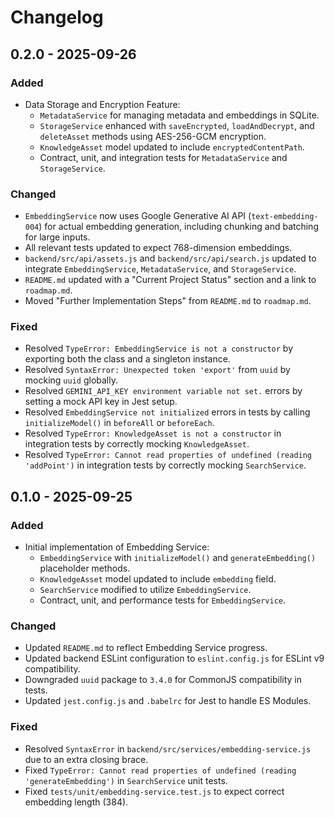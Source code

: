 # Changelog

## 0.2.0 - 2025-09-26

### Added

- Data Storage and Encryption Feature:
  - `MetadataService` for managing metadata and embeddings in SQLite.
  - `StorageService` enhanced with `saveEncrypted`, `loadAndDecrypt`, and `deleteAsset` methods using AES-256-GCM encryption.
  - `KnowledgeAsset` model updated to include `encryptedContentPath`.
  - Contract, unit, and integration tests for `MetadataService` and `StorageService`.

### Changed

- `EmbeddingService` now uses Google Generative AI API (`text-embedding-004`) for actual embedding generation, including chunking and batching for large inputs.
- All relevant tests updated to expect 768-dimension embeddings.
- `backend/src/api/assets.js` and `backend/src/api/search.js` updated to integrate `EmbeddingService`, `MetadataService`, and `StorageService`.
- `README.md` updated with a "Current Project Status" section and a link to `roadmap.md`.
- Moved "Further Implementation Steps" from `README.md` to `roadmap.md`.

### Fixed

- Resolved `TypeError: EmbeddingService is not a constructor` by exporting both the class and a singleton instance.
- Resolved `SyntaxError: Unexpected token 'export'` from `uuid` by mocking `uuid` globally.
- Resolved `GEMINI_API_KEY environment variable not set.` errors by setting a mock API key in Jest setup.
- Resolved `EmbeddingService not initialized` errors in tests by calling `initializeModel()` in `beforeAll` or `beforeEach`.
- Resolved `TypeError: KnowledgeAsset is not a constructor` in integration tests by correctly mocking `KnowledgeAsset`.
- Resolved `TypeError: Cannot read properties of undefined (reading 'addPoint')` in integration tests by correctly mocking `SearchService`.

## 0.1.0 - 2025-09-25

### Added

- Initial implementation of Embedding Service:
  - `EmbeddingService` with `initializeModel()` and `generateEmbedding()` placeholder methods.
  - `KnowledgeAsset` model updated to include `embedding` field.
  - `SearchService` modified to utilize `EmbeddingService`.
  - Contract, unit, and performance tests for `EmbeddingService`.

### Changed

- Updated `README.md` to reflect Embedding Service progress.
- Updated backend ESLint configuration to `eslint.config.js` for ESLint v9 compatibility.
- Downgraded `uuid` package to `3.4.0` for CommonJS compatibility in tests.
- Updated `jest.config.js` and `.babelrc` for Jest to handle ES Modules.

### Fixed

- Resolved `SyntaxError` in `backend/src/services/embedding-service.js` due to an extra closing brace.
- Fixed `TypeError: Cannot read properties of undefined (reading 'generateEmbedding')` in `SearchService` unit tests.
- Fixed `tests/unit/embedding-service.test.js` to expect correct embedding length (384).